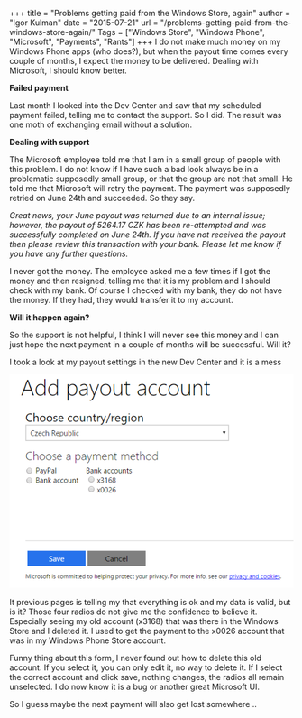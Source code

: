 +++
title = "Problems getting paid from the Windows Store, again"
author = "Igor Kulman"
date = "2015-07-21"
url = "/problems-getting-paid-from-the-windows-store-again/"
Tags = ["Windows Store", "Windows Phone", "Microsoft", "Payments", "Rants"]
+++
I do not make much money on my Windows Phone apps (who does?), but when the payout time comes every couple of months, I expect the money to be delivered. Dealing with Microsoft, I should know better.

**Failed payment**

Last month I looked into the Dev Center and saw that my scheduled payment failed, telling me to contact the support. So I did. The result was one moth of exchanging email without a solution.

**Dealing with support**

The Microsoft employee told me that I am in a small group of people with this problem. I do not know if I have such a bad look always be in a problematic supposedly small group, or that the group are not that small. He told me that Microsoft will retry the payment. The payment was supposedly retried on June 24th and succeeded. So they say.

_Great news, your June payout was returned due to an internal issue; however, the payout of 5264.17 CZK has been re-attempted and was successfully completed on June 24th. If you have not received the payout then please review this transaction with your bank. Please let me know if you have any further questions._

I never got the money. The employee asked me a few times if I got the money and then resigned, telling me that it is my problem and I should check with my bank. Of course I checked with my bank, they do not have the money. If they had, they would transfer it to my account.

<!--more-->

**Will it happen again?**

So the support is not helpful, I think I will never see this money and I can just hope the next payment in a couple of months will be successful. Will it?

I took a look at my payout settings in the new Dev Center and it is a mess

![Adding payout account](payout.png)

It previous pages is telling my that everything is ok and my data is valid, but is it? Those four radios do not give me the confidence to believe it. Especially seeing my old account (x3168) that was there in the Windows Store and I deleted it. I used to get the payment to the x0026 account that was in my Windows Phone Store account.

Funny thing about this form, I never found out how to delete this old account. If you select it, you can only edit it, no way to delete it. If I select the correct account and click save, nothing changes, the radios all remain unselected. I do now know it is a bug or another great Microsoft UI.

So I guess maybe the next payment will also get lost somewhere ..
